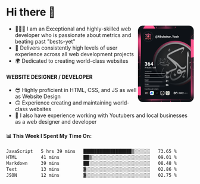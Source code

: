 <link rel="stylesheet" href="./main.css">

# Hi there 👋
<a href="https://app.daily.dev/Abubakar_Yasir"><img src="https://github.com/AbubakarYasir/AbubakarYasir/blob/main/devcard.svg" align="right" width="150" alt="Abubakar Yasir's Dev Card"/></a>

- 👨🏻‍💻 I am an Exceptional and highly-skilled web developer who is passionate about metrics and beating past "bests-yet"
- 👤 Delivers consistently high levels of user experience across all web development projects
- 🌍 Dedicated to creating world-class websites

#### WEBSITE DESIGNER / DEVELOPER

- 😎 Highly proficient in HTML, CSS, and JS
as well as Website Design
- 🙃 Experience creating and maintaining world-class websites
- 💼 I also have experience working with Youtubers and local businesses as a web designer and developer

#### 📊 This Week I Spent My Time On:
<!--START_SECTION:waka-->
```text
JavaScript   5 hrs 39 mins   ██████████████████▒░░░░░░   73.65 % 
HTML         41 mins         ██▒░░░░░░░░░░░░░░░░░░░░░░   09.01 % 
Markdown     39 mins         ██░░░░░░░░░░░░░░░░░░░░░░░   08.48 % 
Text         13 mins         ▓░░░░░░░░░░░░░░░░░░░░░░░░   02.86 % 
JSON         12 mins         ▓░░░░░░░░░░░░░░░░░░░░░░░░   02.75 % 
```
<!--END_SECTION:waka-->


\
&nbsp;
\
&nbsp;
\
&nbsp;
\
&nbsp;

